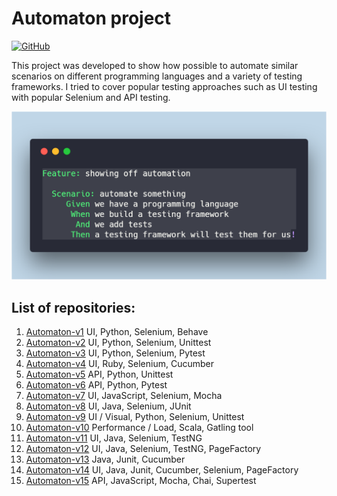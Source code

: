 # Automaton project

[![GitHub](https://img.shields.io/github/license/mashape/apistatus.svg)](https://github.com/BurhanH/automaton/blob/master/LICENSE)

This project was developed to show how possible to automate similar scenarios on different programming languages and a variety of testing frameworks.
I tried to cover popular testing approaches such as UI testing with popular Selenium and API testing.

![alt text](https://github.com/BurhanH/automaton/raw/master/automaton.png "Automaton") <br>

## List of repositories:

1) [Automaton-v1](https://github.com/BurhanH/automaton-v1 "Automaton-v1 project") UI, Python, Selenium, Behave <br>
2) [Automaton-v2](https://github.com/BurhanH/automaton-v2 "Automaton-v2 project") UI, Python, Selenium, Unittest <br>
3) [Automaton-v3](https://github.com/BurhanH/automaton-v3 "Automaton-v3 project") UI, Python, Selenium, Pytest <br>
4) [Automaton-v4](https://github.com/BurhanH/automaton-v4 "Automaton-v4 project") UI, Ruby, Selenium, Cucumber <br>
5) [Automaton-v5](https://github.com/BurhanH/automaton-v5 "Automaton-v5 project") API, Python, Unittest <br>
6) [Automaton-v6](https://github.com/BurhanH/automaton-v6 "Automaton-v6 project") API, Python, Pytest <br>
7) [Automaton-v7](https://github.com/BurhanH/automaton-v7 "Automaton-v7 project") UI, JavaScript, Selenium, Mocha <br>
8) [Automaton-v8](https://github.com/BurhanH/automaton-v8 "Automaton-v8 project") UI, Java, Selenium, JUnit <br>
9) [Automaton-v9](https://github.com/BurhanH/automaton-v9 "Automaton-v9 project") UI / Visual, Python, Selenium, Unittest <br>
10) [Automaton-v10](https://github.com/BurhanH/automaton-v10 "Automaton-v10 project") Performance / Load, Scala, Gatling tool <br>
11) [Automaton-v11](https://github.com/BurhanH/automaton-v11 "Automaton-v11 project") UI, Java, Selenium, TestNG <br>
12) [Automaton-v12](https://github.com/BurhanH/automaton-v12 "Automaton-v12 project") UI, Java, Selenium, TestNG, PageFactory <br>
13) [Automaton-v13](https://github.com/BurhanH/automaton-v13 "Automaton-v13 project") Java, Junit, Cucumber <br>
14) [Automaton-v14](https://github.com/BurhanH/automaton-v14 "Automaton-v14 project") UI, Java, Junit, Cucumber, Selenium, PageFactory <br>
15) [Automaton-v15](https://github.com/BurhanH/automaton-v15 "Automaton-v15 project") API, JavaScript, Mocha, Chai, Supertest <br>
